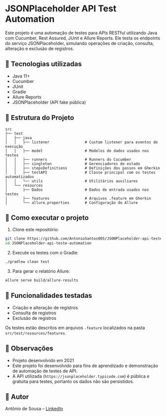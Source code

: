 # JSONPlaceholder API Test Automation

Este projeto é uma automação de testes para APIs RESTful utilizando Java com Cucumber, Rest Assured, JUnit e Allure Reports. Ele testa os endpoints do serviço JSONPlaceholder, simulando operações de criação, consulta, alteração e exclusão de registros.

## 🔧 Tecnologias utilizadas

- Java 11+
- Cucumber
- JUnit
- Gradle
- Allure Reports
- JSONPlaceholder (API fake pública)

## 📁 Estrutura do Projeto

```
src
├── test
│   ├── java
│   │   ├── listener                # Custom listener para eventos de execução
│   │   ├── model                   # Modelos de dados usados nos testes
│   │   ├── runners                 # Runners do Cucumber
│   │   ├── singleton               # Gerenciadores de estado
│   │   ├── stepsDefinitions        # Definições dos passos em Gherkin
│   │   ├── testAPI                 # Classe principal com os testes automatizados
│   │   └── utils                   # Utilitários auxiliares
│   └── resources
│       ├── Dados                   # Dados de entrada usados nos testes
│       ├── features                # Arquivos .feature em Gherkin
│       └── allure.properties       # Configuração do Allure
```

## 🚀 Como executar o projeto

1. Clone este repositório:

```bash
git clone https://github.com/AntonioSantos005/JSONPlaceholder-api-teste-automation.git
cd JSONPlaceholder-api-teste-automation
```

2. Execute os testes com o Gradle:

```bash
./gradlew clean test
```

3. Para gerar o relatório Allure:

```bash
allure serve build/allure-results
```

## 🧪 Funcionalidades testadas

- Criação e alteração de registros
- Consulta de registros
- Exclusão de registros

Os testes estão descritos em arquivos `.feature` localizados na pasta `src/test/resources/features`.

## 📝 Observações

- Projeto desenvolvido em 2021
- Este projeto foi desenvolvido para fins de aprendizado e demonstração de automação de testes de API.
- A API utilizada (`https://jsonplaceholder.typicode.com`) é pública e gratuita para testes, portanto os dados não são persistidos.

## 👤 Autor

Antônio de Sousa – [LinkedIn](https://www.linkedin.com/in/antoniosousas/)
